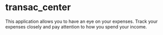 # transac_center
This application allows you to have an eye on your expenses. Track your expenses closely and pay attention to how you spend your income.
